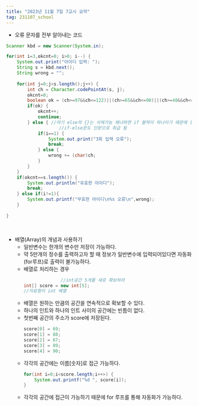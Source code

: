 ```yaml
---
title: "2023년 11월 7일 7교시 요약"
tag: 231107_school
---
```

- 오류 문자를 전부 알아내는 코드

```java
Scanner kbd = new Scanner(System.in);

for(int i=3,okcnt=0; i>0; i--) {
    System.out.print("아이디 입력: ");
    String s = kbd.next();
    String wrong = "";
    
    for(int j=0;j<s.length();j++) {
        int ch = Character.codePointAt(s, j);
        okcnt=0;
        boolean ok = (ch>=97&&ch<=122)||(ch>=65&&ch<=90)||(ch>=48&&ch<=57);
        if(ok) {
            okcnt++;
            continue;
        } else { //여기 else의 {}는 삭제가능 왜냐하면 if 블럭이 하나이기 때문에 단문으로 취급 됨 
                    //if-else문도 단문으로 취급 됨
            if(i==1) {
                System.out.print("3회 입력 오류");
                break;
            } else {
                wrong += (char)ch;
            }
        }
    }
    if(okcnt==s.length()) {
        System.out.println("유효한 아이디");
        break;
    } else if(i!=1){
        System.out.printf("무효한 아이디\n%s 오류\n",wrong);
    }
    
}
```

<br>

- 배열(Array)의 개념과 사용하기
  - 일반변수는 한개의 변수만 저장이 가능하다.
  - 약 5만개의 정수를 출력하고자 할 때 정보가 일반변수에 입력되어있다면 자동화(for루프)로 출력이 불가능하다.
  - 배열로 처리하는 경우
    ```java
                  //int공간 5개를 새로 확보하라
    int[] score = new int[5];
    //자료형이 int 배열
    ```
  - 배열은 원하는 만큼의 공간을 연속적으로 확보할 수 있다.
  - 하나의 인트와 하나의 인트 사이의 공간에는 빈틈이 없다.
  - 첫번째 공간의 주소가 score에 저장된다.
    ```java
    score[0] = 69;
    score[1] = 88;
    score[2] = 67;
    score[3] = 89;
    score[4] = 90;
    ```
  - 각각의 공간에는 이름[숫자]로 접근 가능하다.
    ```java
    for(int i=0;i<score.length;i++>) {
        System.out.printf("%d ", score[i]);
    }
    ```
  - 각각의 공간에 접근이 가능하기 때문에 for 루프를 통해 자동화가 가능하다.